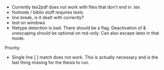 - Currently tex2pdf does not work with files that don't end in .tex
- footnote / biblio stuff requires tests
- line break, is it dealt with correctly?
- test on windows
- filetype detection is bad. There should be a flag. Deactivation of \& unescaping
  should be optional on md-only. Can also escape latex in that mode.

Priority:
- Single line \[ \] match does not work. This is actually necessary and is
the last thing missing for the thesis to run.
